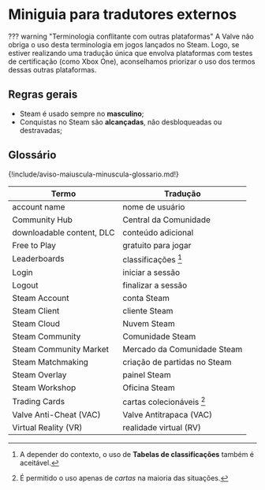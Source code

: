 # Miniguia para tradutores externos

??? warning "Terminologia conflitante com outras plataformas"
    A Valve não obriga o uso desta terminologia em jogos lançados no Steam.
    Logo, se estiver realizando uma tradução única que envolva plataformas com testes
    de certificação (como Xbox One), aconselhamos priorizar o uso dos termos
    dessas outras plataformas.

## Regras gerais

* Steam é usado sempre no **masculino**;
* Conquistas no Steam são **alcançadas**, não desbloqueadas ou destravadas;

## Glossário

{!include/aviso-maiuscula-minuscula-glossario.md!}

| Termo                     | Tradução                       |
| ------------------------- | ------------------------------ |
| account name              | nome de usuário                |
| Community Hub             | Central da Comunidade          |
| downloadable content, DLC | conteúdo adicional             |
| Free to Play              | gratuito para jogar            |
| Leaderboards              | classificações [^leaderboards] |
| Login                     | iniciar a sessão               |
| Logout                    | finalizar a sessão             |
| Steam Account             | conta Steam                    |
| Steam Client              | cliente Steam                  |
| Steam Cloud               | Nuvem Steam                    |
| Steam Community           | Comunidade Steam               |
| Steam Community Market    | Mercado da Comunidade Steam    |
| Steam Matchmaking         | criação de partidas no Steam   |
| Steam Overlay             | painel Steam                   |
| Steam Workshop            | Oficina Steam                  |
| Trading Cards             | cartas colecionáveis [^cards]  |
| Valve Anti-Cheat (VAC)    | Valve Antitrapaca (VAC)        |
| Virtual Reality (VR)      | realidade virtual (RV)         |

[^leaderboards]:
    A depender do contexto, o uso de **Tabelas de classificações** também é aceitável.

[^cards]:
    É permitido o uso apenas de *cartas* na maioria das situações.